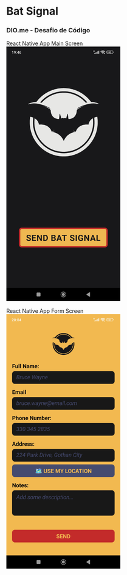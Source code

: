 # Bat Signal

### DIO.me - Desafio de Código

React Native App Main Screen  
<img src="./assets/screenshots/mainScreen.jpg" width=300>

React Native App Form Screen  
<img src="./assets/screenshots/formScreen.jpg" width=300>
